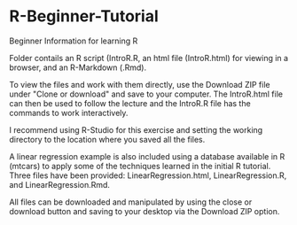 # R-Beginner-Tutorial
Beginner Information for learning R

Folder contails an R script (IntroR.R, an html file (IntroR.html) for viewing in a browser, and an R-Markdown (.Rmd).

To view the files and work with them directly, use the Download ZIP file under "Clone or download" and save to your computer.  The IntroR.html file can then be used to follow the lecture and the IntroR.R file has the commands to work interactively.  

I recommend using R-Studio for this exercise and setting the working directory to the location where you saved all the files.

A linear regression example is also included using a database available in R (mtcars) to apply some of the techniques learned in the initial R tutorial.  Three files have been provided: LinearRegression.html, LinearRegression.R, and LinearRegression.Rmd.  

All files can be downloaded and manipulated by using the close or download button and saving to your desktop via the Download ZIP option.
